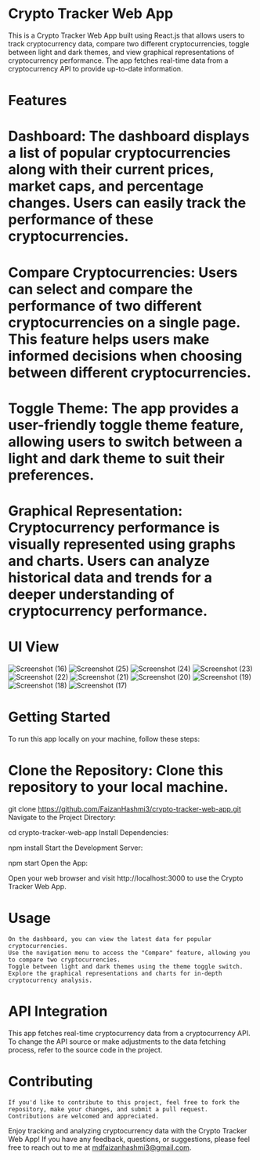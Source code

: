 # Crypto Tracker Web App
This is a Crypto Tracker Web App built using React.js that allows users to track cryptocurrency data, compare two different cryptocurrencies, toggle between light and dark themes,
and view graphical representations of cryptocurrency performance. The app fetches real-time data from a cryptocurrency API to provide up-to-date information.

# Features
  # Dashboard: The dashboard displays a list of popular cryptocurrencies along with their current prices, market caps, and percentage changes. Users can easily track the performance of these cryptocurrencies.

  # Compare Cryptocurrencies: Users can select and compare the performance of two different cryptocurrencies on a single page. This feature helps users make informed decisions when choosing between different cryptocurrencies.

  # Toggle Theme: The app provides a user-friendly toggle theme feature, allowing users to switch between a light and dark theme to suit their preferences.

  # Graphical Representation: Cryptocurrency performance is visually represented using graphs and charts. Users can analyze historical data and trends for a deeper understanding of cryptocurrency performance.


# UI View


![Screenshot (16)](https://github.com/FaizanHashmi3/crypto-tracker-web-app/assets/96041026/1dfc3cc7-3628-4500-ae19-ea6fc730d3ac)
![Screenshot (25)](https://github.com/FaizanHashmi3/crypto-tracker-web-app/assets/96041026/799ce12d-a1c0-4369-a4ff-3adcb8c6add7)
![Screenshot (24)](https://github.com/FaizanHashmi3/crypto-tracker-web-app/assets/96041026/c8522079-bdd1-4e65-86a6-460c8f7356ca)
![Screenshot (23)](https://github.com/FaizanHashmi3/crypto-tracker-web-app/assets/96041026/95ebde95-8e82-4963-b187-d22cd28faedb)
![Screenshot (22)](https://github.com/FaizanHashmi3/crypto-tracker-web-app/assets/96041026/3d6dc665-b053-4b5a-8e1a-d669827b6cb6)
![Screenshot (21)](https://github.com/FaizanHashmi3/crypto-tracker-web-app/assets/96041026/3f247e39-194c-4e2f-99dc-d5e20212e331)
![Screenshot (20)](https://github.com/FaizanHashmi3/crypto-tracker-web-app/assets/96041026/b1113a33-733b-4deb-9067-3b4b847dd65f)
![Screenshot (19)](https://github.com/FaizanHashmi3/crypto-tracker-web-app/assets/96041026/8274e8e9-1216-4e5c-9668-799b7904ea41)
![Screenshot (18)](https://github.com/FaizanHashmi3/crypto-tracker-web-app/assets/96041026/50240fb1-51d6-4aa8-87e6-e91e2b3eb60b)
![Screenshot (17)](https://github.com/FaizanHashmi3/crypto-tracker-web-app/assets/96041026/cc8b6d58-884c-40d8-b55d-acea156c39a3)


# Getting Started
To run this app locally on your machine, follow these steps:

 # Clone the Repository: Clone this repository to your local machine.


 git clone https://github.com/FaizanHashmi3/crypto-tracker-web-app.git
  Navigate to the Project Directory:


  cd crypto-tracker-web-app
  Install Dependencies:


  npm install
  Start the Development Server:


  npm start
  Open the App:

  Open your web browser and visit http://localhost:3000 to use the Crypto Tracker Web App.

# Usage
    On the dashboard, you can view the latest data for popular cryptocurrencies.
    Use the navigation menu to access the "Compare" feature, allowing you to compare two cryptocurrencies.
    Toggle between light and dark themes using the theme toggle switch.
    Explore the graphical representations and charts for in-depth cryptocurrency analysis.
# API Integration
  This app fetches real-time cryptocurrency data from a cryptocurrency API. To change the API source or make adjustments to the data fetching process, refer to the source code in the project.

#  Contributing
    If you'd like to contribute to this project, feel free to fork the repository, make your changes, and submit a pull request. Contributions are welcomed and appreciated.



Enjoy tracking and analyzing cryptocurrency data with the Crypto Tracker Web App! If you have any feedback, questions, or suggestions, please feel free to reach out to me at mdfaizanhashmi3@gmail.com.
  

